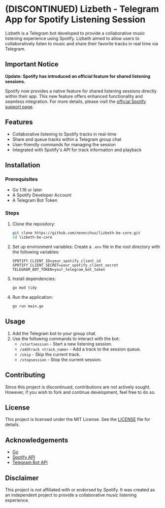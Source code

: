# (DISCONTINUED) Lizbeth - Telegram App for Spotify Listening Session

Lizbeth is a Telegram bot developed to provide a collaborative music listening experience using Spotify. Lizbeth aimed to allow users to collaboratively listen to music and share their favorite tracks in real time via Telegram.

## Important Notice

**Update: Spotify has introduced an official feature for shared listening sessions.**

Spotify now provides a native feature for shared listening sessions directly within their app. This new feature offers enhanced functionality and seamless integration. For more details, please visit the [official Spotify support page](https://support.spotify.com/us/article/jam/).

## Features

- Collaborative listening to Spotify tracks in real-time
- Share and queue tracks within a Telegram group chat
- User-friendly commands for managing the session
- Integrated with Spotify's API for track information and playback

## Installation

### Prerequisites

- Go 1.16 or later
- A Spotify Developer Account
- A Telegram Bot Token

### Steps

1. Clone the repository:
   ```sh
   git clone https://github.com/nenecchuu/lizbeth-be-core.git
   cd lizbeth-be-core
   ```

2. Set up environment variables:
   Create a `.env` file in the root directory with the following variables:
   ```
   SPOTIFY_CLIENT_ID=your_spotify_client_id
   SPOTIFY_CLIENT_SECRET=your_spotify_client_secret
   TELEGRAM_BOT_TOKEN=your_telegram_bot_token
   ```

3. Install dependencies:
   ```sh
   go mod tidy
   ```

4. Run the application:
   ```sh
   go run main.go
   ```

## Usage

1. Add the Telegram bot to your group chat.
2. Use the following commands to interact with the bot:
   - `/startsession` - Start a new listening session.
   - `/addtrack <track_name>` - Add a track to the session queue.
   - `/skip` - Skip the current track.
   - `/stopsession` - Stop the current session.

## Contributing

Since this project is discontinued, contributions are not actively sought. However, if you wish to fork and continue development, feel free to do so.

## License

This project is licensed under the MIT License. See the [LICENSE](LICENSE) file for details.

## Acknowledgements

- [Go](https://golang.org/)
- [Spotify API](https://developer.spotify.com/documentation/web-api/)
- [Telegram Bot API](https://core.telegram.org/bots/api)

## Disclaimer

This project is not affiliated with or endorsed by Spotify. It was created as an independent project to provide a collaborative music listening experience.
